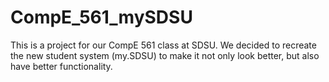 # CompE_561_mySDSU
This is a project for our CompE 561 class at SDSU. We decided to recreate the new student system (my.SDSU) to make it not only look better, but also have better functionality.
